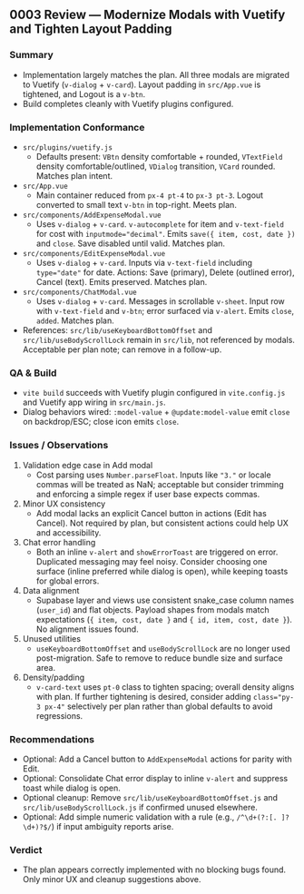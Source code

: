 ## 0003 Review — Modernize Modals with Vuetify and Tighten Layout Padding

### Summary
- Implementation largely matches the plan. All three modals are migrated to Vuetify (`v-dialog` + `v-card`). Layout padding in `src/App.vue` is tightened, and Logout is a `v-btn`.
- Build completes cleanly with Vuetify plugins configured.

### Implementation Conformance
- `src/plugins/vuetify.js`
  - Defaults present: `VBtn` density comfortable + rounded, `VTextField` density comfortable/outlined, `VDialog` transition, `VCard` rounded. Matches plan intent.
- `src/App.vue`
  - Main container reduced from `px-4 pt-4` to `px-3 pt-3`. Logout converted to small text `v-btn` in top-right. Meets plan.
- `src/components/AddExpenseModal.vue`
  - Uses `v-dialog` + `v-card`. `v-autocomplete` for item and `v-text-field` for cost with `inputmode="decimal"`. Emits `save({ item, cost, date })` and `close`. Save disabled until valid. Matches plan.
- `src/components/EditExpenseModal.vue`
  - Uses `v-dialog` + `v-card`. Inputs via `v-text-field` including `type="date"` for date. Actions: Save (primary), Delete (outlined error), Cancel (text). Emits preserved. Matches plan.
- `src/components/ChatModal.vue`
  - Uses `v-dialog` + `v-card`. Messages in scrollable `v-sheet`. Input row with `v-text-field` and `v-btn`; error surfaced via `v-alert`. Emits `close`, `added`. Matches plan.
- References: `src/lib/useKeyboardBottomOffset` and `src/lib/useBodyScrollLock` remain in `src/lib`, not referenced by modals. Acceptable per plan note; can remove in a follow-up.

### QA & Build
- `vite build` succeeds with Vuetify plugin configured in `vite.config.js` and Vuetify app wiring in `src/main.js`.
- Dialog behaviors wired: `:model-value` + `@update:model-value` emit `close` on backdrop/ESC; close icon emits `close`.

### Issues / Observations
1. Validation edge case in Add modal
   - Cost parsing uses `Number.parseFloat`. Inputs like `"3."` or locale commas will be treated as NaN; acceptable but consider trimming and enforcing a simple regex if user base expects commas.
2. Minor UX consistency
   - Add modal lacks an explicit Cancel button in actions (Edit has Cancel). Not required by plan, but consistent actions could help UX and accessibility.
3. Chat error handling
   - Both an inline `v-alert` and `showErrorToast` are triggered on error. Duplicated messaging may feel noisy. Consider choosing one surface (inline preferred while dialog is open), while keeping toasts for global errors.
4. Data alignment
   - Supabase layer and views use consistent snake_case column names (`user_id`) and flat objects. Payload shapes from modals match expectations (`{ item, cost, date }` and `{ id, item, cost, date }`). No alignment issues found.
5. Unused utilities
   - `useKeyboardBottomOffset` and `useBodyScrollLock` are no longer used post-migration. Safe to remove to reduce bundle size and surface area.
6. Density/padding
   - `v-card-text` uses `pt-0` class to tighten spacing; overall density aligns with plan. If further tightening is desired, consider adding `class="py-3 px-4"` selectively per plan rather than global defaults to avoid regressions.

### Recommendations
- Optional: Add a Cancel button to `AddExpenseModal` actions for parity with Edit.
- Optional: Consolidate Chat error display to inline `v-alert` and suppress toast while dialog is open.
- Optional cleanup: Remove `src/lib/useKeyboardBottomOffset.js` and `src/lib/useBodyScrollLock.js` if confirmed unused elsewhere.
- Optional: Add simple numeric validation with a rule (e.g., `/^\d+(?:[. ]?\d+)?$/`) if input ambiguity reports arise.

### Verdict
- The plan appears correctly implemented with no blocking bugs found. Only minor UX and cleanup suggestions above.